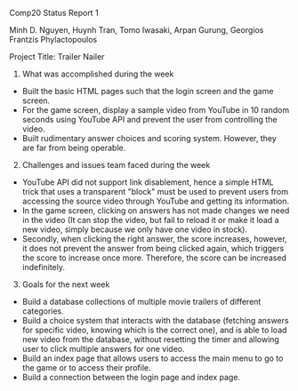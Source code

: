 Comp20 Status Report 1

Minh D. Nguyen, Huynh Tran, Tomo Iwasaki, Arpan Gurung, Georgios Frantzis Phylactopoulos

Project Title: Trailer Nailer

1. What was accomplished during the week
- Built the basic HTML pages such that the login screen and the game screen.
- For the game screen, display a sample video from YouTube in 10 random seconds using YouTube API and prevent the user from controlling the video.
- Built rudimentary answer choices and scoring system. However, they are far from being operable.

2. Challenges and issues team faced during the week
- YouTube API did not support link disablement, hence a simple HTML trick that uses a transparent "block" must be used to prevent users from accessing the source video through YouTube and getting its information.
- In the game screen, clicking on answers has not made changes we need in the video (It can stop the video, but fail to reload it or make it load a new video, simply because we only have one video in stock).
- Secondly, when clicking the right answer, the score increases, however, it does not prevent the answer from being clicked again, which triggers the score to increase once more. Therefore, the score can be increased indefinitely.

3. Goals for the next week
- Build a database collections of multiple movie trailers of different categories.
- Build a choice system that interacts with the database (fetching answers for specific video, knowing which is the correct one), and is able to load new video from the database, without resetting the timer and allowing user to click multiple answers for one video.
- Build an index page that allows users to access the main menu to go to the game or to access their profile.
- Build a connection between the login page and index page.
